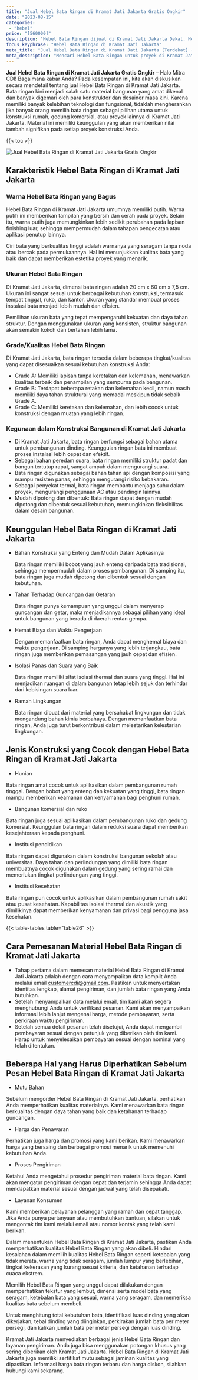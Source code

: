 ```yaml
---
title: "Jual Hebel Bata Ringan di Kramat Jati Jakarta Gratis Ongkir"
date: "2023-08-15"
categories:
 - "hebel"
price: "[560000]"
description: "Hebel Bata Ringan dijual di Kramat Jati Jakarta Dekat. Hebel Bata Ringan ini sering digunakan dalam proyek pembangunan sebagai material dinding yang kuat dan tahan lama. Hubungi kami untuk informasi lebih lanjut."
focus_keyphrase: "Hebel Bata Ringan di Kramat Jati Jakarta"
meta_title: "Jual Hebel Bata Ringan di Kramat Jati Jakarta [Terdekat] - CDI"
meta_description: "Mencari Hebel Bata Ringan untuk proyek di Kramat Jati Jakarta? Kami menyediakan Hebel Bata Ringan berkualitas untuk material dinding. Raih penawaran terbaik sekarang."
---
```


**Jual Hebel Bata Ringan di Kramat Jati Jakarta Gratis Ongkir** – Halo Mitra CDI! Bagaimana kabar Anda? Pada kesempatan ini, kita akan diskusikan secara mendetail tentang jual Hebel Bata Ringan di Kramat Jati Jakarta. Bata ringan kini menjadi salah satu material bangunan yang amat dikenal dan banyak digemari oleh para konstruktor dan desainer masa kini. Karena memiliki banyak kelebihan teknologi dan fungsional, tidaklah mengherankan jika banyak orang memilih bata ringan sebagai pilihan utama untuk konstruksi rumah, gedung komersial, atau proyek lainnya di Kramat Jati Jakarta. Material ini memiliki keunggulan yang akan memberikan nilai tambah signifikan pada setiap proyek konstruksi Anda.

{{< toc >}}

![Jual Hebel Bata Ringan di Kramat Jati Jakarta Gratis Ongkir](/images/hebel/hebel-bataringan-23.jpg)

## Karakteristik Hebel Bata Ringan di Kramat Jati Jakarta

### Warna Hebel Bata Ringan yang Bagus

Hebel Bata Ringan di Kramat Jati Jakarta umumnya memiliki putih. Warna putih ini memberikan tampilan yang bersih dan cerah pada proyek. Selain itu, warna putih juga memungkinkan lebih sedikit perubahan pada lapisan finishing luar, sehingga mempermudah dalam tahapan pengecatan atau aplikasi penutup lainnya.

Ciri bata yang berkualitas tinggi adalah warnanya yang seragam tanpa noda atau bercak pada permukaannya. Hal ini menunjukkan kualitas bata yang baik dan dapat memberikan estetika proyek yang menarik.

### Ukuran Hebel Bata Ringan

Di Kramat Jati Jakarta, dimensi bata ringan adalah 20 cm x 60 cm x 7,5 cm. Ukuran ini sangat sesuai untuk berbagai kebutuhan konstruksi, termasuk tempat tinggal, ruko, dan kantor. Ukuran yang standar membuat proses instalasi bata menjadi lebih mudah dan efisien.

Pemilihan ukuran bata yang tepat mempengaruhi kekuatan dan daya tahan struktur. Dengan menggunakan ukuran yang konsisten, struktur bangunan akan semakin kokoh dan bertahan lebih lama.

### Grade/Kualitas Hebel Bata Ringan

Di Kramat Jati Jakarta, bata ringan tersedia dalam beberapa tingkat/kualitas yang dapat disesuaikan sesuai kebutuhan konstruksi Anda:

*   Grade A: Memiliki lapisan tanpa keretakan dan kelemahan, menawarkan kualitas terbaik dan penampilan yang sempurna pada bangunan.
*   Grade B: Terdapat beberapa retakan dan kelemahan kecil, namun masih memiliki daya tahan struktural yang memadai meskipun tidak sebaik Grade A.
*   Grade C: Memiliki keretakan dan kelemahan, dan lebih cocok untuk konstruksi dengan muatan yang lebih ringan.

### Kegunaan dalam Konstruksi Bangunan di Kramat Jati Jakarta

*   Di Kramat Jati Jakarta, bata ringan berfungsi sebagai bahan utama untuk pembangunan dinding. Keunggulan ringan bata ini membuat proses instalasi lebih cepat dan efektif.
*   Sebagai bahan peredam suara, bata ringan memiliki struktur padat dan bangun tertutup rapat, sangat ampuh dalam mengurangi suara.
*   Bata ringan digunakan sebagai bahan tahan api dengan komposisi yang mampu resisten panas, sehingga mengurangi risiko kebakaran.
*   Sebagai penyekat termal, bata ringan membantu menjaga suhu dalam proyek, mengurangi penggunaan AC atau pendingin lainnya.
*   Mudah dipotong dan dibentuk: Bata ringan dapat dengan mudah dipotong dan dibentuk sesuai kebutuhan, memungkinkan fleksibilitas dalam desain bangunan.

## Keunggulan Hebel Bata Ringan di Kramat Jati Jakarta

*   Bahan Konstruksi yang Enteng dan Mudah Dalam Aplikasinya

    Bata ringan memiliki bobot yang jauh enteng daripada bata tradisional, sehingga mempermudah dalam proses pembangunan. Di samping itu, bata ringan juga mudah dipotong dan dibentuk sesuai dengan kebutuhan.
*   Tahan Terhadap Guncangan dan Getaran

    Bata ringan punya kemampuan yang unggul dalam menyerap guncangan dan getar, maka menjadikannya sebagai pilihan yang ideal untuk bangunan yang berada di daerah rentan gempa.
*   Hemat Biaya dan Waktu Pengerjaan

    Dengan memanfaatkan bata ringan, Anda dapat menghemat biaya dan waktu pengerjaan. Di samping harganya yang lebih terjangkau, bata ringan juga memberikan pemasangan yang jauh cepat dan efisien.
*   Isolasi Panas dan Suara yang Baik

    Bata ringan memiliki sifat isolasi thermal dan suara yang tinggi. Hal ini menjadikan ruangan di dalam bangunan tetap lebih sejuk dan terhindar dari kebisingan suara luar.
*   Ramah Lingkungan

    Bata ringan dibuat dari material yang bersahabat lingkungan dan tidak mengandung bahan kimia berbahaya. Dengan memanfaatkan bata ringan, Anda juga turut berkontribusi dalam melestarikan kelestarian lingkungan.

## Jenis Konstruksi yang Cocok dengan Hebel Bata Ringan di Kramat Jati Jakarta

*   Hunian

Bata ringan amat cocok untuk aplikasikan dalam pembangunan rumah tinggal. Dengan bobot yang enteng dan kekuatan yang tinggi, bata ringan mampu memberikan keamanan dan kenyamanan bagi penghuni rumah.
*   Bangunan komersial dan ruko

Bata ringan juga sesuai aplikasikan dalam pembangunan ruko dan gedung komersial. Keunggulan bata ringan dalam reduksi suara dapat memberikan kesejahteraan kepada penghuni.
*   Institusi pendidikan

Bata ringan dapat digunakan dalam konstruksi bangunan sekolah atau universitas. Daya tahan dan perlindungan yang dimiliki bata ringan membuatnya cocok digunakan dalam gedung yang sering ramai dan memerlukan tingkat perlindungan yang tinggi.
*   Institusi kesehatan

Bata ringan pun cocok untuk aplikasikan dalam pembangunan rumah sakit atau pusat kesehatan. Kapabilitas isolasi thermal dan akustik yang dimilikinya dapat memberikan kenyamanan dan privasi bagi pengguna jasa kesehatan.

{{< table-tables table="table26" >}}

## Cara Pemesanan Material Hebel Bata Ringan di Kramat Jati Jakarta

*   Tahap pertama dalam memesan material Hebel Bata Ringan di Kramat Jati Jakarta adalah dengan cara menyampaikan data komplit Anda melalui email customercdi@gmail.com. Pastikan untuk menyertakan identitas lengkap, alamat pengiriman, dan jumlah bata ringan yang Anda butuhkan.
*   Setelah menyampaikan data melalui email, tim kami akan segera menghubungi Anda untuk verifikasi pesanan. Kami akan menyampaikan informasi lebih lanjut mengenai harga, metode pembayaran, serta perkiraan waktu pengiriman.
*   Setelah semua detail pesanan telah disetujui, Anda dapat mengambil pembayaran sesuai dengan petunjuk yang diberikan oleh tim kami. Harap untuk menyelesaikan pembayaran sesuai dengan nominal yang telah ditentukan.

## Beberapa Hal yang Harus Diperhatikan Sebelum Pesan Hebel Bata Ringan di Kramat Jati Jakarta

*   Mutu Bahan

Sebelum mengorder Hebel Bata Ringan di Kramat Jati Jakarta, perhatikan Anda memperhatikan kualitas materialnya. Kami menawarkan bata ringan berkualitas dengan daya tahan yang baik dan ketahanan terhadap guncangan.
*   Harga dan Penawaran

Perhatikan juga harga dan promosi yang kami berikan. Kami menawarkan harga yang bersaing dan berbagai promosi menarik untuk memenuhi kebutuhan Anda.
*   Proses Pengiriman

Ketahui Anda mengetahui prosedur pengiriman material bata ringan. Kami akan mengatur pengiriman dengan cepat dan terjamin sehingga Anda dapat mendapatkan material sesuai dengan jadwal yang telah disepakati.
*   Layanan Konsumen

Kami memberikan pelayanan pelanggan yang ramah dan cepat tanggap. Jika Anda punya pertanyaan atau membutuhkan bantuan, silakan untuk mengontak tim kami melalui email atau nomor kontak yang telah kami berikan.

Dalam menentukan Hebel Bata Ringan di Kramat Jati Jakarta, pastikan Anda memperhatikan kualitas Hebel Bata Ringan yang akan dibeli. Hindari kesalahan dalam memilih kualitas Hebel Bata Ringan seperti ketebalan yang tidak merata, warna yang tidak seragam, jumlah lumpur yang berlebihan, tingkat kekerasan yang kurang sesuai kriteria, dan ketahanan terhadap cuaca ekstrem.

Memilih Hebel Bata Ringan yang unggul dapat dilakukan dengan memperhatikan tekstur yang lembut, dimensi serta model bata yang seragam, ketebalan bata yang sesuai, warna yang seragam, dan memeriksa kualitas bata sebelum membeli.

Untuk menghitung total kebutuhan bata, identifikasi luas dinding yang akan dikerjakan, tebal dinding yang diinginkan, perkirakan jumlah bata per meter persegi, dan kalikan jumlah bata per meter persegi dengan luas dinding.

Kramat Jati Jakarta menyediakan berbagai jenis Hebel Bata Ringan dan layanan pengiriman. Anda juga bisa menggunakan potongan khusus yang sering diberikan oleh Kramat Jati Jakarta. Hebel Bata Ringan di Kramat Jati Jakarta juga memiliki sertifikat mutu sebagai jaminan kualitas yang dipastikan. Informasi harga bata ringan terbaru dan harga diskon, silahkan hubungi kami sekarang.